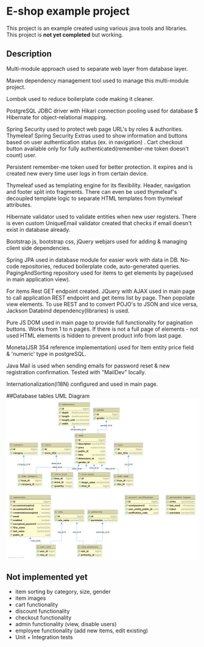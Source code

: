 # E-shop example project

This project is an example created using various java tools and libraries.
This project is **not yet completed** but working.

## Description

Multi-module approach used to separate web layer from database layer.

Maven dependency management tool used to manage this multi-module project.

Lombok used to reduce boilerplate code making it cleaner.

PostgreSQL JDBC driver with Hikari connection pooling used for database $ Hibernate for object-relational mapping.

Spring Security used to protect web page URL's by roles & authorities. 
Thymeleaf Spring Security Extras used to show information and buttons based on user authentication status (ex. in navigation) . Cart checkout button available only for fully authenticated(remember-me token doesn't count) user.

Persistent remember-me token used for better protection. It expires and is created new every time user logs in from certain device.

Thymeleaf used as templating engine for its flexibility. Header, navigation and footer split into fragments. There can even be used thymeleaf's decoupled template logic to separate HTML templates from thymeleaf attributes.

Hibernate validator used to validate entities when new user registers. There is even custom UniqueEmail validator created that checks if email doesn't exist in database already.

Bootstrap js, bootstrap css, jQuery webjars used for adding & managing client side dependencies.

Spring JPA used in database module for easier work with data in DB. No-code repositories, reduced boilerplate code, auto-generated queries. PagingAndSorting repository used for items to get elements by page(used in main application view).

For items Rest GET endpoint created. JQuery with AJAX used in main page to call application REST endpoint and get items list by page. Then popolate view elements. To use REST and to convert POJO's to JSON and vice versa, Jackson Databind dependency(libraries) is used.

Pure JS DOM used in main page to provide full functionality for pagination buttons. Works from 1 to n pages. If there is not a full page of elements - not used HTML elements is hidden to prevent product info from last page.

Moneta(JSR 354 reference implementation) used for Item entity price field & 'numeric' type in postgreSQL.

Java Mail is used when sending emails for password reset & new registration confirmation. Tested with "MailDev" locally.

Internationalization(I18N) configured and used in main page.

##Database tables UML Diagram
![UML DB tables diagram](https://raw.githubusercontent.com/MindaugasJasiunas/multiModuleWebApplication/MindaugasJ/tables_UML.png)

## Not implemented yet

- item sorting by category, size, gender
- item images
- cart functionality
- discount functionality
- checkout functionality
- admin functionality (view, disable users)
- employee functionality (add new items, edit existing)
- Unit + Integration tests 

